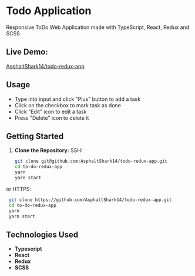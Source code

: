 # Todo Application

Responsive ToDo Web Application made with TypeScript, React, Redux and SCSS

## Live Demo:
[AsphaltShark14/todo-redux-app](https://glistening-khapse-596fbd.netlify.app/)

## Usage

- Type into input and click "Plus" button to add a task
- Click on the checkbox to mark task as done
- Click "Edit" icon to edit a task
- Press "Delete" icon to delete it

## Getting Started

1. **Clone the Repository:**
  SSH:
   ```bash
   git clone git@github.com:AsphaltShark14/todo-redux-app.git
   cd to-do-redux-app
   yarn
   yarn start
   ```
  or HTTPS:
  ```bash
   git clone https://github.com/AsphaltShark14/todo-redux-app.git
   cd to-do-redux-app
   yarn
   yarn start
  ```

## Technologies Used

- **Typescript**
- **React**
- **Redux**
- **SCSS**  
